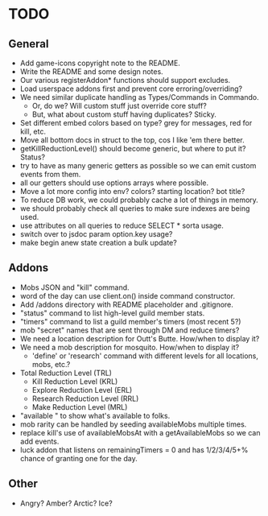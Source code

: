 
# TODO

## General
  * Add game-icons copyright note to the README.
  * Write the README and some design notes.
  * Our various registerAddon* functions should support excludes.
  * Load userspace addons first and prevent core erroring/overriding?
  * We need similar duplicate handling as Types/Commands in Commando.
    * Or, do we? Will custom stuff just override core stuff?
    * But, what about custom stuff having duplicates? Sticky.
  * Set different embed colors based on type? grey for messages, red for kill, etc.
  * Move all bottom docs in struct to the top, cos I like 'em there better.
  * getKillReductionLevel() should become generic, but where to put it? Status?
  * try to have as many generic getters as possible so we can emit custom events from them.
  * all our getters should use options arrays where possible.
  * Move a lot more config into env? colors? starting location? bot title?
  * To reduce DB work, we could probably cache a lot of things in memory.
  * we should probably check all queries to make sure indexes are being used.
  * use attributes on all queries to reduce SELECT * sorta usage.
  * switch over to jsdoc param option.key usage?
  * make begin anew state creation a bulk update?

## Addons
  * Mobs JSON and "kill" command.
  * word of the day can use client.on() inside command constructor.
  * Add /addons directory with README placeholder and .gitignore.
  * "status" command to list high-level guild member stats.
  * "timers" command to list a guild member's timers (most recent 5?)
  * mob "secret" names that are sent through DM and reduce timers?
  * We need a location description for Outt's Butte. How/when to display it?
  * We need a mob description for mosquito. How/when to display it?
    * 'define' or 'research' command with different levels for all locations, mobs, etc.?
  * Total Reduction Level (TRL)
    * Kill Reduction Level (KRL)
    * Explore Reduction Level (ERL)
    * Research Reduction Level (RRL)
    * Make Reduction Level (MRL)
  * "available <things>" to show what's available to folks.
  * mob rarity can be handled by seeding availableMobs multiple times.
  * replace kill's use of availableMobsAt with a getAvailableMobs so we can add events.
  * luck addon that listens on remainingTimers = 0 and has 1/2/3/4/5+% chance of granting one for the day.

## Other
  * Angry? Amber? Arctic? Ice?
